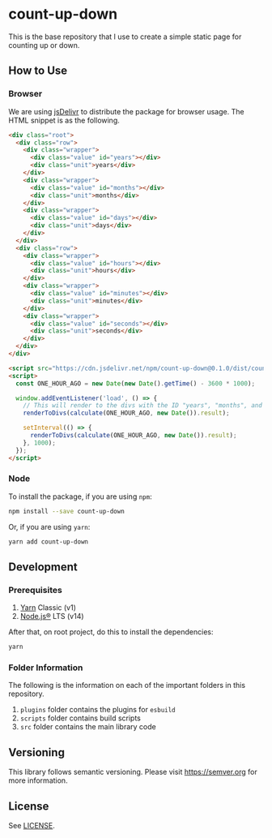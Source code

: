# count-up-down

This is the base repository that I use to create a simple static page for counting up or down.

## How to Use

### Browser

We are using [jsDelivr](https://www.jsdelivr.com/) to distribute the package for browser usage. The HTML snippet is as the following.

```html
<div class="root">
  <div class="row">
    <div class="wrapper">
      <div class="value" id="years"></div>
      <div class="unit">years</div>
    </div>
    <div class="wrapper">
      <div class="value" id="months"></div>
      <div class="unit">months</div>
    </div>
    <div class="wrapper">
      <div class="value" id="days"></div>
      <div class="unit">days</div>
    </div>
  </div>
  <div class="row">
    <div class="wrapper">
      <div class="value" id="hours"></div>
      <div class="unit">hours</div>
    </div>
    <div class="wrapper">
      <div class="value" id="minutes"></div>
      <div class="unit">minutes</div>
    </div>
    <div class="wrapper">
      <div class="value" id="seconds"></div>
      <div class="unit">seconds</div>
    </div>
  </div>
</div>

<script src="https://cdn.jsdelivr.net/npm/count-up-down@0.1.0/dist/count-up-down.min.js"></script>
<script>
  const ONE_HOUR_AGO = new Date(new Date().getTime() - 3600 * 1000);

  window.addEventListener('load', () => {
    // This will render to the divs with the ID "years", "months", and so on.
    renderToDivs(calculate(ONE_HOUR_AGO, new Date()).result);

    setInterval(() => {
      renderToDivs(calculate(ONE_HOUR_AGO, new Date()).result);
    }, 1000);
  });
</script>
```

### Node

To install the package, if you are using `npm`:

```bash
npm install --save count-up-down
```

Or, if you are using `yarn`:

```bash
yarn add count-up-down
```

## Development

### Prerequisites

1. [Yarn](https://yarnpkg.com/) Classic (v1)
2. [Node.js®](https://nodejs.org/) LTS (v14)

After that, on root project, do this to install the dependencies:

```bash
yarn
```

### Folder Information

The following is the information on each of the important folders in this repository.

1. `plugins` folder contains the plugins for `esbuild`
2. `scripts` folder contains build scripts
3. `src` folder contains the main library code

## Versioning

This library follows semantic versioning. Please visit https://semver.org for more information.

## License

See [LICENSE](./LICENSE).
